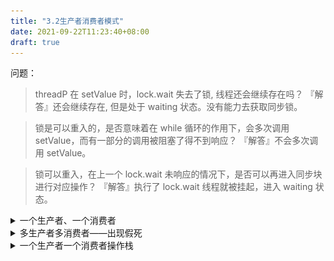```yaml
---
title: "3.2生产者消费者模式"
date: 2021-09-22T11:23:40+08:00
draft: true
---
```


问题：
>threadP 在 setValue 时，lock.wait 失去了锁, 线程还会继续存在吗？
『解答』还会继续存在, 但是处于 waiting 状态。没有能力去获取同步锁。

>锁是可以重入的，是否意味着在 while 循环的作用下，会多次调用 setValue，而有一部分的调用被阻塞了得不到响应？ 
『解答』不会多次调用 setValue。

>锁可以重入，在上一个 lock.wait 未响应的情况下，是否可以再进入同步块进行对应操作？
『解答』执行了 lock.wait 线程就被挂起，进入 waiting 状态。

<details>
<summary>一个生产者、一个消费者</summary>

基于 wait/notify 机制
P.java
```java
public class P {
    String lock;
    public P(String lock){
        this.lock = lock;
    }
    public void setValue(){
        try{
            synchronized(lock){
                if (!ValueObject.value.equals("")){
                    lock.wait();//lock will be release, but thread exist always(waiting), and the thread loss the ability to get lock.
                }
                String str = System.currentTimeMillis() + "_" + System.nanoTime();
                System.out.println("Set:" + str);
                //Produce and notify
                ValueObject.value = str;
                lock.notify();
            }
        }catch (Exception e){

        }

    }
}
```

C.java
```java
public class C 
    String lock;
    public C(String lock){
        this.lock = lock;
    }
    public void getValue(){
        try{
            synchronized(lock){
                if (ValueObject.value.equals("")){
                    lock.wait();
                }
                String str = ValueObject.value;
                System.out.println("Get:" + str);
                //Consume and notify
                ValueObject.value = "";
                lock.notify();
            }
        }catch (Exception e){

        }

    }
}
```

ThreadP.java
```java
public class ThreadP extends Thread{
    public P p;
    public ThreadP(P p){
        super();
        this.p = p;
    }
    @Override
    public void run(){
        while(true){
            p.setValue();
        }
    }
}
```

ThreadC.java
```java
public class ThreadC extends Thread{
    public C c;
    public ThreadC(C c){
        super();
        this.c = c;
    }

    @Override
    public void run(){
        while(true){
            c.getValue();
        }
    }
}
```

Run.java
```java
public class Run {
    public static void main(String[] args){
        String lock = "s";
        Thread producer = new ThreadP(new P(lock));
        Thread consumer = new ThreadC(new C(lock));

        consumer.start();
        producer.start();
    }
}
```

</details>
<details>
<summary>多生产者多消费者——出现假死</summary>

多个生产者和多个消费者共同竞争一把锁。
多个生产者若使用 notify 进行通知，则可能出现『生产者通知消费者、消费者通知生产者、生产者通知生产者、消费者通知消费者』的情况，若通知出错的情况持续累积，就会造成程序假死。

P.java
```java
public class P {
    String lock;
    public P(String lock){
        this.lock = lock;
    }
    public void setValue(){
        try{
            synchronized(lock){
                while (!ValueObject.value.equals("")){
                    lock.wait();
                }
                String str = System.currentTimeMillis() + "_" + System.nanoTime();
                System.out.println(Thread.currentThread().getName() + " Set:" + str);
                //Produce and notify
                ValueObject.value = str;
                lock.notify();
            }
        }catch (Exception e){

        }

    }
}
```

C.java
```java
public class C {
    String lock;
    public C(String lock){
        this.lock = lock;
    }
    public void getValue(){
        try{
            synchronized(lock){
                while (ValueObject.value.equals("")){
                    lock.wait();
                }
                String str = ValueObject.value;
                System.out.println(Thread.currentThread().getName() + " Get:" + str);
                //Consume and notify
                ValueObject.value = "";
                lock.notify();
            }
        }catch (Exception e){

        }

    }
}
```

ThreadP.java
```java
public class ThreadP extends Thread{
    public P p;
    public ThreadP(P p){
        super();
        this.p = p;
    }
    @Override
    public void run(){
        while(true){
            p.setValue();
        }
    }
}
```

ThreadC.java
```java
public class ThreadC extends Thread{
    public C c;
    public ThreadC(C c){
        super();
        this.c = c;
    }

    @Override
    public void run(){
        while(true){
            c.getValue();
        }
    }
}
```

run.java
```java
public class Run {
    public static void main(String[] args){
        String lock = "s";
        Thread[] producer = new ThreadP[2];
        Thread[] consumer = new ThreadC[2];

        for (int i = 0; i < 2; i++) {
            producer[i] = new ThreadP(new P(lock));
            producer[i].setName("生产者" + (i+1));
            consumer[i] = new ThreadC(new C(lock));
            consumer[i].setName("消费者" + (i+1));
            producer[i].start();
            consumer[i].start();
        }
    }
}
```
以上代码只随机通知一个线程，即是说**不能确定通知的对象是消费者还是生产者**，如下图，当生产者生产产品之后若通知的是其他生产者线程，就会出现假死。

![](/多线程/3.线程通信/fakeDead.png)


如何解决 notify 通知不到其他类？
>使用 notifyAll() 

**通知(notify)的速度比直接代码执行(比如 while 语句)慢**。

因为通知涉及到线程调度，所以 notifyAll 之后，同步块结束释放锁, while会直接进行下一次的 setValue 或者 getValue.

</details>

<details>
<summary>一个生产者一个消费者操作栈</summary>

```java
```
</detatils>